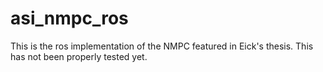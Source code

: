 # asi_nmpc_ros
This is the ros implementation of the NMPC featured in Eick's thesis. This has not been properly tested yet.
